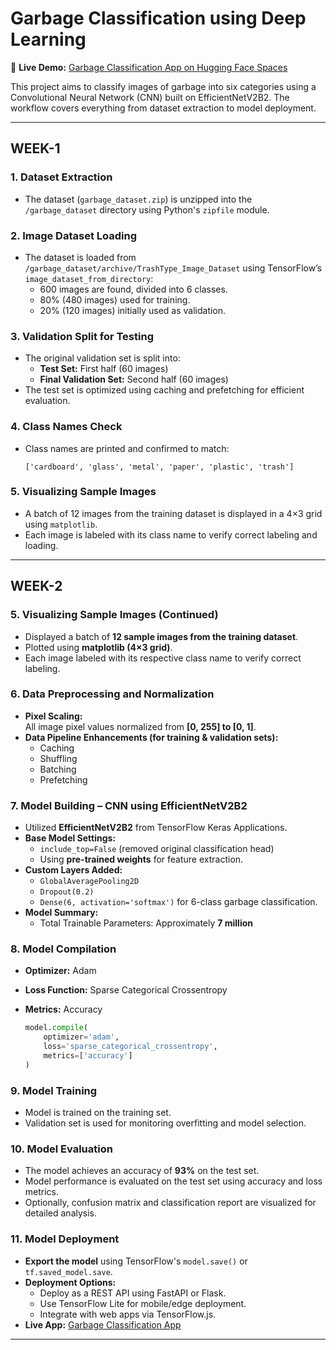 # Garbage Classification using Deep Learning

🚀 **Live Demo:** [Garbage Classification App on Hugging Face Spaces](https://huggingface.co/spaces/miryalavarshitha/garbageclassification_app)

This project aims to classify images of garbage into six categories using a Convolutional Neural Network (CNN) built on EfficientNetV2B2. The workflow covers everything from dataset extraction to model deployment.

---

## WEEK-1

### 1. Dataset Extraction

- The dataset (`garbage_dataset.zip`) is unzipped into the `/garbage_dataset` directory using Python's `zipfile` module.

### 2. Image Dataset Loading

- The dataset is loaded from `/garbage_dataset/archive/TrashType_Image_Dataset` using TensorFlow’s `image_dataset_from_directory`:
  - 600 images are found, divided into 6 classes.
  - 80% (480 images) used for training.
  - 20% (120 images) initially used as validation.

### 3. Validation Split for Testing

- The original validation set is split into:
  - **Test Set:** First half (60 images)
  - **Final Validation Set:** Second half (60 images)
- The test set is optimized using caching and prefetching for efficient evaluation.

### 4. Class Names Check

- Class names are printed and confirmed to match:
  ```
  ['cardboard', 'glass', 'metal', 'paper', 'plastic', 'trash']
  ```

### 5. Visualizing Sample Images

- A batch of 12 images from the training dataset is displayed in a 4×3 grid using `matplotlib`.
- Each image is labeled with its class name to verify correct labeling and loading.

---

## WEEK-2

### 5. Visualizing Sample Images (Continued)

- Displayed a batch of **12 sample images from the training dataset**.
- Plotted using **matplotlib (4×3 grid)**.
- Each image labeled with its respective class name to verify correct labeling.

### 6. Data Preprocessing and Normalization

- **Pixel Scaling:**  
  All image pixel values normalized from **[0, 255] to [0, 1]**.
- **Data Pipeline Enhancements (for training & validation sets):**
  - Caching
  - Shuffling
  - Batching
  - Prefetching

### 7. Model Building – CNN using EfficientNetV2B2

- Utilized **EfficientNetV2B2** from TensorFlow Keras Applications.
- **Base Model Settings:**
  - `include_top=False` (removed original classification head)
  - Using **pre-trained weights** for feature extraction.
- **Custom Layers Added:**
  - `GlobalAveragePooling2D`
  - `Dropout(0.2)`
  - `Dense(6, activation='softmax')` for 6-class garbage classification.
- **Model Summary:**
  - Total Trainable Parameters: Approximately **7 million**

### 8. Model Compilation

- **Optimizer:** Adam
- **Loss Function:** Sparse Categorical Crossentropy
- **Metrics:** Accuracy

  ```python
  model.compile(
      optimizer='adam',
      loss='sparse_categorical_crossentropy',
      metrics=['accuracy']
  )
  ```

### 9. Model Training

- Model is trained on the training set.
- Validation set is used for monitoring overfitting and model selection.

### 10. Model Evaluation

- The model achieves an accuracy of **93%** on the test set.
- Model performance is evaluated on the test set using accuracy and loss metrics.
- Optionally, confusion matrix and classification report are visualized for detailed analysis.

### 11. Model Deployment

- **Export the model** using TensorFlow's `model.save()` or `tf.saved_model.save`.
- **Deployment Options:**
  - Deploy as a REST API using FastAPI or Flask.
  - Use TensorFlow Lite for mobile/edge deployment.
  - Integrate with web apps via TensorFlow.js.
- **Live App:** [Garbage Classification App](https://huggingface.co/spaces/miryalavarshitha/garbageclassification_app)

---
